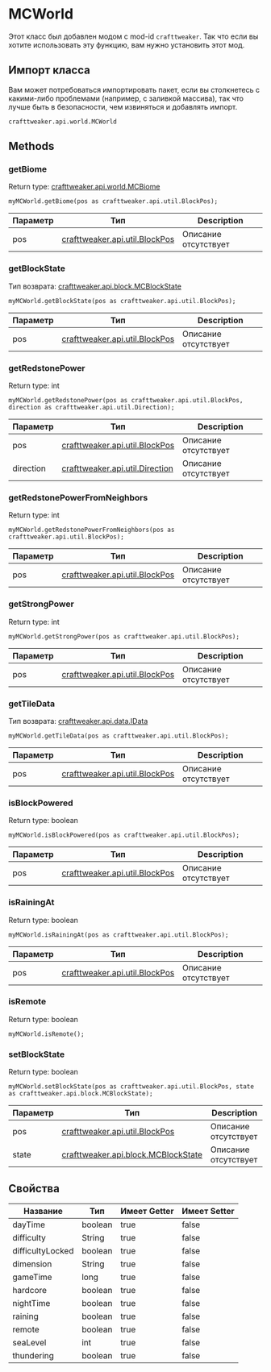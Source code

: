 # MCWorld

Этот класс был добавлен модом с mod-id `crafttweaker`. Так что если вы хотите использовать эту функцию, вам нужно установить этот мод.

## Импорт класса
Вам может потребоваться импортировать пакет, если вы столкнетесь с какими-либо проблемами (например, с заливкой массива), так что лучше быть в безопасности, чем извиняться и добавлять импорт.
```zenscript
crafttweaker.api.world.MCWorld
```

## Methods
### getBiome

Return type: [crafttweaker.api.world.MCBiome](/vanilla/api/world/MCBiome)

```zenscript
myMCWorld.getBiome(pos as crafttweaker.api.util.BlockPos);
```

| Параметр | Тип                                                          | Description          |
| -------- | ------------------------------------------------------------ | -------------------- |
| pos      | [crafttweaker.api.util.BlockPos](/vanilla/api/util/BlockPos) | Описание отсутствует |


### getBlockState

Тип возврата: [crafttweaker.api.block.MCBlockState](/vanilla/api/blocks/MCBlockState)

```zenscript
myMCWorld.getBlockState(pos as crafttweaker.api.util.BlockPos);
```

| Параметр | Тип                                                          | Description          |
| -------- | ------------------------------------------------------------ | -------------------- |
| pos      | [crafttweaker.api.util.BlockPos](/vanilla/api/util/BlockPos) | Описание отсутствует |


### getRedstonePower

Return type: int

```zenscript
myMCWorld.getRedstonePower(pos as crafttweaker.api.util.BlockPos, direction as crafttweaker.api.util.Direction);
```

| Параметр  | Тип                                                            | Description          |
| --------- | -------------------------------------------------------------- | -------------------- |
| pos       | [crafttweaker.api.util.BlockPos](/vanilla/api/util/BlockPos)   | Описание отсутствует |
| direction | [crafttweaker.api.util.Direction](/vanilla/api/util/Direction) | Описание отсутствует |


### getRedstonePowerFromNeighbors

Return type: int

```zenscript
myMCWorld.getRedstonePowerFromNeighbors(pos as crafttweaker.api.util.BlockPos);
```

| Параметр | Тип                                                          | Description          |
| -------- | ------------------------------------------------------------ | -------------------- |
| pos      | [crafttweaker.api.util.BlockPos](/vanilla/api/util/BlockPos) | Описание отсутствует |


### getStrongPower

Return type: int

```zenscript
myMCWorld.getStrongPower(pos as crafttweaker.api.util.BlockPos);
```

| Параметр | Тип                                                          | Description          |
| -------- | ------------------------------------------------------------ | -------------------- |
| pos      | [crafttweaker.api.util.BlockPos](/vanilla/api/util/BlockPos) | Описание отсутствует |


### getTileData

Тип возврата: [crafttweaker.api.data.IData](/vanilla/api/data/IData)

```zenscript
myMCWorld.getTileData(pos as crafttweaker.api.util.BlockPos);
```

| Параметр | Тип                                                          | Description          |
| -------- | ------------------------------------------------------------ | -------------------- |
| pos      | [crafttweaker.api.util.BlockPos](/vanilla/api/util/BlockPos) | Описание отсутствует |


### isBlockPowered

Return type: boolean

```zenscript
myMCWorld.isBlockPowered(pos as crafttweaker.api.util.BlockPos);
```

| Параметр | Тип                                                          | Description          |
| -------- | ------------------------------------------------------------ | -------------------- |
| pos      | [crafttweaker.api.util.BlockPos](/vanilla/api/util/BlockPos) | Описание отсутствует |


### isRainingAt

Return type: boolean

```zenscript
myMCWorld.isRainingAt(pos as crafttweaker.api.util.BlockPos);
```

| Параметр | Тип                                                          | Description          |
| -------- | ------------------------------------------------------------ | -------------------- |
| pos      | [crafttweaker.api.util.BlockPos](/vanilla/api/util/BlockPos) | Описание отсутствует |


### isRemote

Return type: boolean

```zenscript
myMCWorld.isRemote();
```

### setBlockState

Return type: boolean

```zenscript
myMCWorld.setBlockState(pos as crafttweaker.api.util.BlockPos, state as crafttweaker.api.block.MCBlockState);
```

| Параметр | Тип                                                                     | Description          |
| -------- | ----------------------------------------------------------------------- | -------------------- |
| pos      | [crafttweaker.api.util.BlockPos](/vanilla/api/util/BlockPos)            | Описание отсутствует |
| state    | [crafttweaker.api.block.MCBlockState](/vanilla/api/blocks/MCBlockState) | Описание отсутствует |



## Свойства

| Название         | Тип     | Имеет Getter | Имеет Setter |
| ---------------- | ------- | ------------ | ------------ |
| dayTime          | boolean | true         | false        |
| difficulty       | String  | true         | false        |
| difficultyLocked | boolean | true         | false        |
| dimension        | String  | true         | false        |
| gameTime         | long    | true         | false        |
| hardcore         | boolean | true         | false        |
| nightTime        | boolean | true         | false        |
| raining          | boolean | true         | false        |
| remote           | boolean | true         | false        |
| seaLevel         | int     | true         | false        |
| thundering       | boolean | true         | false        |

